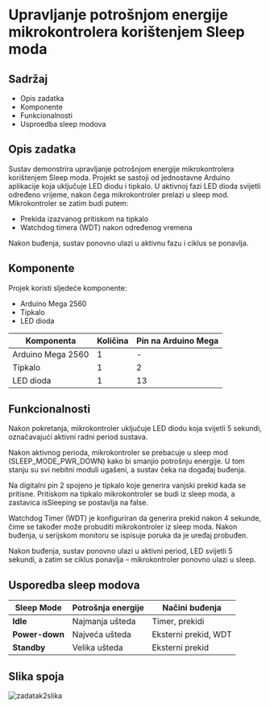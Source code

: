 # Upravljanje potrošnjom energije mikrokontrolera korištenjem Sleep moda

## Sadržaj

* Opis zadatka
* Komponente
* Funkcionalnosti
* Usproedba sleep modova

## Opis zadatka

Sustav demonstrira upravljanje potrošnjom energije mikrokontrolera korištenjem Sleep moda. Projekt se sastoji od jednostavne Arduino aplikacije koja uključuje LED diodu i tipkalo. U aktivnoj fazi LED dioda svijetli određeno vrijeme, nakon čega mikrokontroler prelazi u sleep mod. Mikrokontroler se zatim budi putem:

* Prekida izazvanog pritiskom na tipkalo
* Watchdog timera (WDT) nakon određenog vremena

Nakon buđenja, sustav ponovno ulazi u aktivnu fazu i ciklus se ponavlja.

## Komponente

Projek koristi sljedeće komponente:

* Arduino Mega 2560
* Tipkalo
* LED dioda

| Komponenta        | Količina | Pin na Arduino Mega |
| ----------------- | -------- | ------------------- |
| Arduino Mega 2560 | 1        | -                   |
| Tipkalo           | 1        | 2                   |
| LED dioda         | 1        | 13                  |

## Funkcionalnosti


Nakon pokretanja, mikrokontroler uključuje LED diodu koja svijetli 5 sekundi, označavajući aktivni radni period sustava.

Nakon aktivnog perioda, mikrokontroler se prebacuje u sleep mod (SLEEP_MODE_PWR_DOWN) kako bi smanjio potrošnju energije. U tom stanju su svi nebitni moduli ugašeni, a sustav čeka na događaj buđenja.

Na digitalni pin 2 spojeno je tipkalo koje generira vanjski prekid kada se pritisne.
Pritiskom na tipkalo mikrokontroler se budi iz sleep moda, a zastavica isSleeping se postavlja na false.

Watchdog Timer (WDT) je konfiguriran da generira prekid nakon 4 sekunde, čime se također može probuditi mikrokontroler iz sleep moda.
Nakon buđenja, u serijskom monitoru se ispisuje poruka da je uređaj probuđen.

Nakon buđenja, sustav ponovno ulazi u aktivni period, LED svijetli 5 sekundi, a zatim se ciklus ponavlja – mikrokontroler ponovno ulazi u sleep.

## Usporedba sleep modova
| Sleep Mode     | Potrošnja energije | Načini buđenja                      |
| -------------- | ------------------ | ----------------------------------- |
| **Idle**       | Najmanja ušteda    | Timer, prekidi                      |
| **Power-down** | Najveća ušteda     | Eksterni prekid, WDT                |
| **Standby**    | Velika ušteda      | Eksterni prekid                     |

## Slika spoja
![zadatak2slika](https://github.com/user-attachments/assets/b3f3dfc5-6a5c-4c49-8294-cfe1adae2efc)
